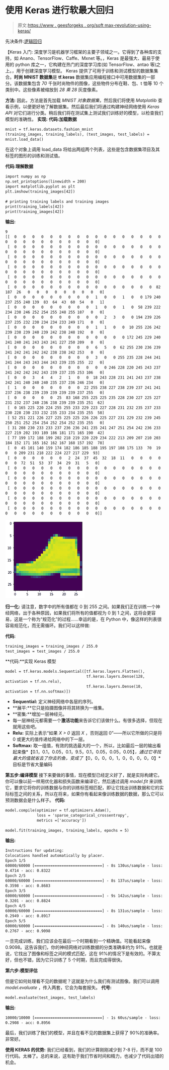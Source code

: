 # 使用 Keras 进行软最大回归

> 原文:[https://www . geesforgeks . org/soft max-revolution-using-keras/](https://www.geeksforgeeks.org/softmax-regression-using-keras/)

先决条件:[逻辑回归](https://www.geeksforgeeks.org/ml-logistic-regression-using-python/)

【Keras 入门:
深度学习是机器学习框架的主要子领域之一。它得到了各种库的支持，如 Anano、TensorFlow、Caffe、Mxnet 等。，Keras 是最强大、最易于使用的 python 库之一，它构建在热门的深度学习库(如 TensorFlow、antao 等)之上。，用于创建深度学习模型。
Keras 提供了可用于训练和测试模型的数据集集合。**时尚 MNIST 数据集**是 **tf.keras** 数据集应用编程接口中可用数据集的一部分。该数据集包含 *70* 千张时尚物件的图像，这些物件分布在鞋、包、t 恤等 10 个类别中。这些像素被缩放到 *28 乘 28* 灰度像素。

**方法:**
因此，方法是首先加载 *MNIST 对象数据集*，然后我们将使用 *Matplotlib* 查看示例，以便更好地了解数据集。然后最后我们将通过构建神经网络使用 *Keras API* 对它们进行分类。稍后我们将在测试集上测试我们训练好的模型，以检查我们模型的准确性。
**实现:**
**代码:加载数据**

```
mnist = tf.keras.datasets.fashion_mnist
(training_images, training_labels), (test_images, test_labels) = mnist.load_data()
```

在这个对象上调用 load_data 将给出两组两个列表，这些是包含数据集项目及其标签的图形的训练和测试值。

**代码:理解数据**

```
import numpy as np
np.set_printoptions(linewidth = 200)
import matplotlib.pyplot as plt
plt.imshow(training_images[42])

# printing training labels and training images
print(training_labels[42])
print(training_images[42])
```

**输出:**

```
9
[[  0   0   0   0   0   0   0   0   0   0   0   0   0   0   0   0   0   0   0   0   0   0   0   0   0   0   0   0]
 [  0   0   0   0   0   0   0   0   0   0   0   0   0   0   0   0   0   0   0   0   0   0   0   0   0   0   0   0]
 [  0   0   0   0   0   0   0   0   0   0   0   0   0   0   0   0   0   0   0   0   0   0   0   0   0   0   0   0]
 [  0   0   0   0   0   0   0   0   0   0   0   0   0   0   0   0   0   0   0   0   0   0   0   0   0   0   0   0]
 [  0   0   0   0   0   0   0   0   0   0   0   0   0   0   0   0   0   0   0   0   0   0   0   0   0   0   0   0]
 [  0   0   0   0   0   0   0   0   0   0   0   0   0   0   0   0  82 187  26   0   0   0   0   0   0   0   0   0]
 [  0   0   0   0   0   0   0   0   0   1   0   0   1   0   0 179 240 237 255 240 139  83  64  43  60  54   0   1]
 [  0   0   0   0   0   0   0   0   0   1   0   0   1   0  58 239 222 234 238 246 252 254 255 248 255 187   0   0]
 [  0   0   0   0   0   0   0   0   0   0   2   3   0   0 194 239 226 237 235 232 230 234 234 233 249 171   0   0]
 [  0   0   0   0   0   0   0   0   0   1   1   0   0  10 255 226 242 239 238 239 240 239 242 238 248 192   0   0]
 [  0   0   0   0   0   0   0   0   0   0   0   0   0 172 245 229 240 241 240 241 243 243 241 227 250 209   0   0]
 [  0   0   0   0   0   0   0   0   0   6   5   0  62 255 230 236 239 241 242 241 242 242 238 238 242 253   0   0]
 [  0   0   0   0   0   0   0   0   0   3   0   0 255 235 228 244 241 241 244 243 243 244 243 239 235 255  22   0]
 [  0   0   0   0   0   0   0   0   0   0   0 246 228 220 245 243 237 241 242 242 242 243 239 237 235 253 106   0]
 [  0   0   3   4   4   2   1   0   0  18 243 228 231 241 243 237 238 242 241 240 240 240 235 237 236 246 234   0]
 [  1   0   0   0   0   0   0   0  22 255 238 227 238 239 237 241 241 237 236 238 239 239 239 239 239 237 255   0]
 [  0   0   0   0   0  25  83 168 255 225 225 235 228 230 227 225 227 231 232 237 240 236 238 239 239 235 251  62]
 [  0 165 225 220 224 255 255 233 229 223 227 228 231 232 235 237 233 230 228 230 233 232 235 233 234 235 255  58]
 [ 52 251 221 226 227 225 225 225 226 226 225 227 231 229 232 239 245 250 251 252 254 254 252 254 252 235 255   0]
 [ 31 208 230 233 233 237 236 236 241 235 241 247 251 254 242 236 233 227 219 202 193 189 186 181 171 165 190  42]
 [ 77 199 172 188 199 202 218 219 220 229 234 222 213 209 207 210 203 184 152 171 165 162 162 167 168 157 192  78]
 [  0  45 101 140 159 174 182 186 185 188 195 197 188 175 133  70  19   0   0 209 231 218 222 224 227 217 229  93]
 [  0   0   0   0   0   0   2  24  37  45  32  18  11   0   0   0   0   0   0  72  51  53  37  34  29  31   5   0]
 [  0   0   0   0   0   0   0   0   0   0   0   0   0   0   0   0   0   0   0   0   0   0   0   0   0   0   0   0]
 [  0   0   0   0   0   0   0   0   0   0   0   0   0   0   0   0   0   0   0   0   0   0   0   0   0   0   0   0]
 [  0   0   0   0   0   0   0   0   0   0   0   0   0   0   0   0   0   0   0   0   0   0   0   0   0   0   0   0]
 [  0   0   0   0   0   0   0   0   0   0   0   0   0   0   0   0   0   0   0   0   0   0   0   0   0   0   0   0]
 [  0   0   0   0   0   0   0   0   0   0   0   0   0   0   0   0   0   0   0   0   0   0   0   0   0   0   0   0]]

```

![](img/7105cb6a11b826a84e7b243393be51a3.png)

**归一化:**
请注意，数字中的所有值都在 0 到 255 之间。如果我们正在训练一个神经网络，出于各种原因，如果我们将所有的值都视为 0 到 1 之间，这将会更容易，这是一个称为“规范化”的过程……幸运的是，在 Python 中，像这样的列表很容易规范化，而无需循环。我们可以这样做:

**代码:**

```
training_images = training_images / 255.0
test_images = test_images / 255.0
```

**代码:**实现 Keras 模型

```
model = tf.keras.models.Sequential([tf.keras.layers.Flatten(), 
                                    tf.keras.layers.Dense(128, activation = tf.nn.relu), 
                                    tf.keras.layers.Dense(10, activation = tf.nn.softmax)])
```

*   **Sequential:** 定义神经网络中各层的序列。
*   **展平:**它只是拍摄图像并将其转换为一维集。
*   **密集:**增加一层神经元。
*   每一层神经元都需要一个**激活功能**来告诉它们该做什么。有很多选择，但现在就用这些吧。
*   **Relu:** 实际上表示“如果 *X > 0* 返回 *X* ，否则返回 0”——所以它所做的只是将 0 或更大的值传递给网络中的下一层。
*   **Softmax:** 取一组值，有效的挑选最大的一个，所以，比如最后一层的输出看起来像*【0.1，0.1，0.05，0.1，9.5，0.1，0.05，0.05，0.05】*，通过它寻找最大的值就省去了你去钓鱼，变成了*【0，0，0，0，1，0，0，0，0，0】*目标是节省大量编码

**第五步:编译模型**
接下来要做的事情，现在模型已经定义好了，就是实际构建它。你可以像以前一样用优化器和损失函数来编译它，然后通过调用 *model.fit* 来训练它，要求它将你的训练数据与你的训练标签相匹配，即让它找出训练数据和它的实际标签之间的关系，所以在将来，如果你有看起来像训练数据的数据，那么它可以预测数据会是什么样子。
**代码:**

```
model.compile(optimizer = tf.optimizers.Adam(),
              loss = 'sparse_categorical_crossentropy',
              metrics =['accuracy'])

model.fit(training_images, training_labels, epochs = 5)
```

**输出:**

```
Instructions for updating:
Colocations handled automatically by placer.
Epoch 1/5
60000/60000 [==============================] - 8s 130us/sample - loss: 0.4714 - acc: 0.8322
Epoch 2/5
60000/60000 [==============================] - 8s 137us/sample - loss: 0.3598 - acc: 0.8683
Epoch 3/5
60000/60000 [==============================] - 9s 142us/sample - loss: 0.3201 - acc: 0.8824
Epoch 4/5
60000/60000 [==============================] - 8s 131us/sample - loss: 0.2949 - acc: 0.8917
Epoch 5/5
60000/60000 [==============================] - 8s 140us/sample - loss: 0.2767 - acc: 0.9098

```

一旦完成训练，我们应该会在最后一个时期看到一个精确值。可能看起来像 0.9098。这告诉我们，你的神经网络对训练数据的分类准确率约为 91%。也就是说，它找出了图像和标签之间的模式匹配，这在 91%的情况下是有效的。不算太好，但也不错，因为它只训练了 5 个时期，而且完成得很快。

**第六步:模型评估**

但是它如何处理看不见的数据呢？这就是为什么我们有测试图像。我们可以调用 *model.evaluate* ，传入两套，它会为每套报失。
 **代号:**

```
model.evaluate(test_images, test_labels)
```

**输出:**

```
10000/10000 [==============================] - 1s 60us/sample - loss: 0.2908 - acc: 0.8956

```

最后，我们训练了我们的模型，并且在看不见的数据集上获得了 90%的准确率。非常好。

**使用 KERAS 的优势:**
我们已经看到，我们的计算刚刚减少到 7-8 行，而不是 100 行代码。太棒了。总的来说，这有助于我们节省时间和精力，也减少了代码出错的机会。